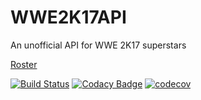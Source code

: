 # WWE2K17API
An unofficial API for WWE 2K17 superstars

[Roster](https://www.thesmackdownhotel.com/wwe2k17/roster/)

[![Build Status](https://travis-ci.org/akohli96/WWE2K17API.svg?branch=master)](https://travis-ci.org/akohli96/WWE2K17API)
[![Codacy Badge](https://api.codacy.com/project/badge/Grade/1c3c7643ea9348eab40b3ecdc0d1543e)](https://www.codacy.com/app/ayushk96/WWE2K17API?utm_source=github.com&utm_medium=referral&utm_content=akohli96/WWE2K17API&utm_campaign=badger)
[![codecov](https://codecov.io/gh/akohli96/WWE2K17API/branch/master/graph/badge.svg)](https://codecov.io/gh/akohli96/WWE2K17API)
